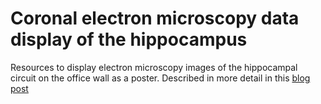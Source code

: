 # Coronal electron microscopy data display of the hippocampus
Resources to display electron microscopy images of the hippocampal circuit on the office wall as a poster. Described in more detail in this [blog post](https://www.gcamp6f.com)
